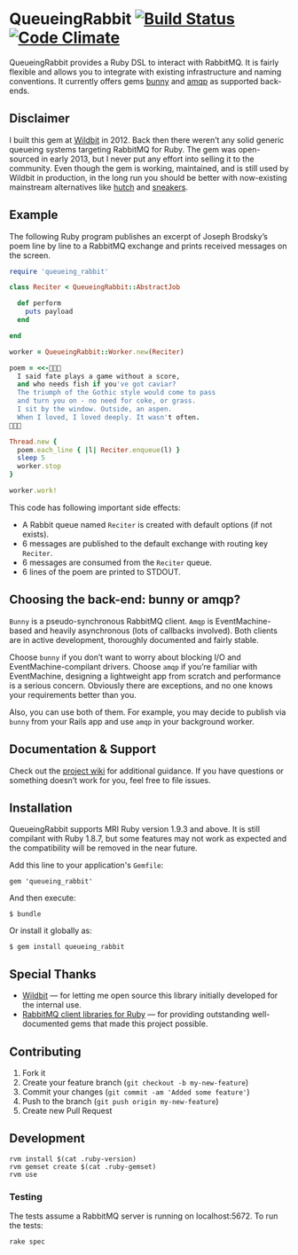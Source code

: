 # QueueingRabbit [![Build Status](https://travis-ci.org/temochka/queueing_rabbit.png?branch=master)](https://travis-ci.org/temochka/queueing_rabbit) [![Code Climate](https://codeclimate.com/github/temochka/queueing_rabbit.png)](https://codeclimate.com/github/temochka/queueing_rabbit)

QueueingRabbit provides a Ruby DSL to interact with RabbitMQ. It is fairly flexible and allows you to integrate with existing infrastructure and naming conventions. It currently offers gems [bunny](https://github.com/ruby-amqp/bunny) and [amqp](https://github.com/ruby-amqp/amqp) as supported back-ends.

## Disclaimer

I built this gem at [Wildbit](http://wildbit.com) in 2012. Back then there weren’t any solid generic queueing systems targeting RabbitMQ for Ruby. The gem was open-sourced in early 2013, but I never put any effort into selling it to the community. Even though the gem is working, maintained, and is still used by Wildbit in production, in the long run you should be better with now-existing mainstream alternatives like [hutch](https://github.com/gocardless/hutch) and [sneakers](https://github.com/jondot/sneakers).

## Example

The following Ruby program publishes an excerpt of Joseph Brodsky’s poem line by line to a RabbitMQ exchange and prints received messages on the screen.

``` ruby
require 'queueing_rabbit'

class Reciter < QueueingRabbit::AbstractJob

  def perform
    puts payload
  end

end

worker = QueueingRabbit::Worker.new(Reciter)

poem = <<-
  I said fate plays a game without a score,
  and who needs fish if you've got caviar?
  The triumph of the Gothic style would come to pass
  and turn you on - no need for coke, or grass.
  I sit by the window. Outside, an aspen.
  When I loved, I loved deeply. It wasn't often.


Thread.new {
  poem.each_line { |l| Reciter.enqueue(l) }
  sleep 5
  worker.stop
}

worker.work!
```

This code has following important side effects:

* A Rabbit queue named `Reciter` is created with default options (if not exists).
* 6 messages are published to the default exchange with routing key `Reciter`.
* 6 messages are consumed from the `Reciter` queue.
* 6 lines of the poem are printed to STDOUT.

## Choosing the back-end: bunny or amqp?

`Bunny` is a pseudo-synchronous RabbitMQ client. `Amqp` is EventMachine-based and heavily asynchronous (lots of callbacks involved). Both clients are in active development, thoroughly documented and fairly stable.

Choose `bunny` if you don’t want to worry about blocking I/O and EventMachine-compilant drivers. Choose `amqp` if you’re familiar with EventMachine, designing a lightweight app from scratch and performance is a serious concern. Obviously there are exceptions, and no one knows your requirements better than you.

Also, you can use both of them. For example, you may decide to publish via `bunny` from your Rails app and use `amqp` in your background worker.

## Documentation & Support

Check out the [project wiki](https://github.com/temochka/queueing_rabbit/wiki) for additional guidance. If you have questions or something doesn’t work for you, feel free to file issues.

## Installation

QueueingRabbit supports MRI Ruby version 1.9.3 and above. It is still compilant with Ruby 1.8.7, but some features may not work as expected and the compatibility will be removed in the near future.

Add this line to your application's `Gemfile`:

    gem 'queueing_rabbit'

And then execute:

    $ bundle

Or install it globally as:

    $ gem install queueing_rabbit


## Special Thanks

* [Wildbit](http://wildbit.com) — for letting me open source this library initially developed for the internal use.
* [RabbitMQ client libraries for Ruby](https://github.com/ruby-amqp) — for providing outstanding well-documented gems that made this project possible.

## Contributing

1. Fork it
2. Create your feature branch (`git checkout -b my-new-feature`)
3. Commit your changes (`git commit -am 'Added some feature'`)
4. Push to the branch (`git push origin my-new-feature`)
5. Create new Pull Request

## Development

    rvm install $(cat .ruby-version)
    rvm gemset create $(cat .ruby-gemset)
    rvm use

### Testing

The tests assume a RabbitMQ server is running on localhost:5672. To run the tests:

    rake spec
